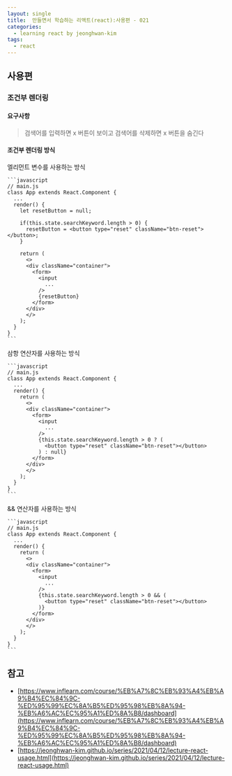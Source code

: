 ```yaml
---
layout: single
title:  만들면서 학습하는 리액트(react):사용편 - 021
categories: 
  - learning react by jeonghwan-kim
tags: 
  - react
---
```


## 사용편

### 조건부 렌더링

#### 요구사항

> 검색어를 입력하면 x 버튼이 보이고 검색어를 삭제하면 x 버튼을 숨긴다

#### 조건부 렌더링 방식

엘리먼트 변수를 사용하는 방식

    ```javascript
    // main.js
    class App extends React.Component {
      ...
      render() {
        let resetButton = null;

        if(this.state.searchKeyword.length > 0) {
          resetButton = <button type="reset" className="btn-reset"></button>;
        }

        return (
          <>
          <div className="container">
            <form>
              <input
                ...
              />
              {resetButton}
            </form>
          </div>
          </>
        );
      }
    }
    ```

삼항 연산자를 사용하는 방식

    ```javascript
    // main.js
    class App extends React.Component {
      ...
      render() {
        return (
          <>
          <div className="container">
            <form>
              <input
                ...
              />
              {this.state.searchKeyword.length > 0 ? (
                <button type="reset" className="btn-reset"></button>
              ) : null}
            </form>
          </div>
          </>
        );
      }
    }
    ```

&& 연산자를 사용하는 방식

    ```javascript
    // main.js
    class App extends React.Component {
      ...
      render() {
        return (
          <>
          <div className="container">
            <form>
              <input
                ...
              />
              {this.state.searchKeyword.length > 0 && (
                <button type="reset" className="btn-reset"></button>
              )}
            </form>
          </div>
          </>
        );
      }
    }
    ```

## 참고
- [https://www.inflearn.com/course/%EB%A7%8C%EB%93%A4%EB%A9%B4%EC%84%9C-%ED%95%99%EC%8A%B5%ED%95%98%EB%8A%94-%EB%A6%AC%EC%95%A1%ED%8A%B8/dashboard](https://www.inflearn.com/course/%EB%A7%8C%EB%93%A4%EB%A9%B4%EC%84%9C-%ED%95%99%EC%8A%B5%ED%95%98%EB%8A%94-%EB%A6%AC%EC%95%A1%ED%8A%B8/dashboard)
- [https://jeonghwan-kim.github.io/series/2021/04/12/lecture-react-usage.html](https://jeonghwan-kim.github.io/series/2021/04/12/lecture-react-usage.html)